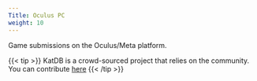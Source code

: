 ```yaml
---
Title: Oculus PC
weight: 10
---
```


Game submissions on the Oculus/Meta platform.

{{< tip >}}
KatDB is a crowd-sourced project that relies on the community. You can contribute [here](https://docs.google.com/forms/d/1wP7F_-mtxvMWfDKCay0VkRYx6Alsk1jQ5oMiz01TmDs/edit)
{{< /tip >}}
